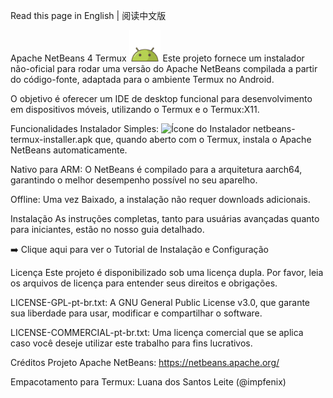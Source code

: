 Read this page in English | 阅读中文版

Apache NetBeans 4 Termux <img src="./android-icon.png" width="50" alt="Ícone do Android">
Este projeto fornece um instalador não-oficial para rodar uma versão do Apache NetBeans compilada a partir do código-fonte, adaptada para o ambiente Termux no Android.

O objetivo é oferecer um IDE de desktop funcional para desenvolvimento em dispositivos móveis, utilizando o Termux e o Termux:X11.

Funcionalidades
Instalador Simples: <img src="./installer-icon.jpg" width="20" alt="Ícone do Instalador"> netbeans-termux-installer.apk que, quando aberto com o Termux, instala o Apache NetBeans automaticamente.

Nativo para ARM: O NetBeans é compilado para a arquitetura aarch64, garantindo o melhor desempenho possível no seu aparelho.

Offline: Uma vez Baixado, a instalação não requer downloads adicionais.

Instalação
As instruções completas, tanto para usuárias avançadas quanto para iniciantes, estão no nosso guia detalhado.

➡️ Clique aqui para ver o Tutorial de Instalação e Configuração

Licença
Este projeto é disponibilizado sob uma licença dupla. Por favor, leia os arquivos de licença para entender seus direitos e obrigações.

LICENSE-GPL-pt-br.txt: A GNU General Public License v3.0, que garante sua liberdade para usar, modificar e compartilhar o software.

LICENSE-COMMERCIAL-pt-br.txt: Uma licença comercial que se aplica caso você deseje utilizar este trabalho para fins lucrativos.

Créditos
Projeto Apache NetBeans: https://netbeans.apache.org/

Empacotamento para Termux: Luana dos Santos Leite (@impfenix)
